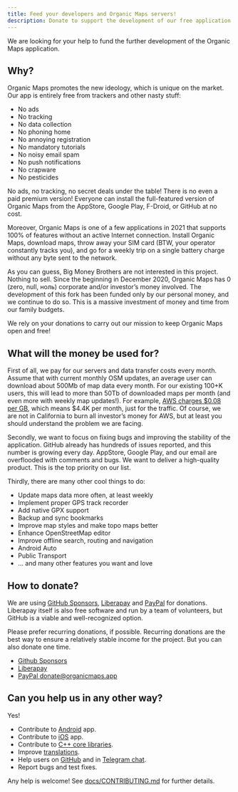 ```yaml
---
title: Feed your developers and Organic Maps servers!
description: Donate to support the development of our free application
---
```


We are looking for your help to fund the further development of the Organic Maps application.

## Why?

Organic Maps promotes the new ideology, which is unique on the market. Our app is entirely free from trackers and other nasty stuff:

- No ads
- No tracking
- No data collection
- No phoning home
- No annoying registration
- No mandatory tutorials
- No noisy email spam
- No push notifications
- No crapware
- No pesticides

No ads, no tracking, no secret deals under the table! There is no even a paid premium version! Everyone can install the full-featured version of Organic Maps from the AppStore, Google Play, F-Droid, or GitHub at no cost.

Moreover, Organic Maps is one of a few applications in 2021 that supports 100% of features without an active Internet connection. Install Organic Maps, download maps, throw away your SIM card (BTW, your operator constantly tracks you), and go for a weekly trip on a single battery charge without any byte sent to the network.

As you can guess, Big Money Brothers are not interested in this project. Nothing to sell. Since the beginning in December 2020, Organic Maps has 0 (zero, null, ноль) corporate and/or investor’s money involved. The development of this fork has been funded only by our personal money, and we continue to do so. This is a massive investment of money and time from our family budgets.

We rely on your donations to carry out our mission to keep Organic Maps open and free!


## What will the money be used for?

First of all, we pay for our servers and data transfer costs every month. Assume that with current monthly OSM updates, an average user can download about 500Mb of map data every month. For our existing 100+K users, this will lead to more than 50Tb of downloaded maps per month (and even more with weekly map updates!). For example, [AWS charges $0.08 per GB](https://aws.amazon.com/ec2/pricing/on-demand/#Data_Transfer), which means $4.4K per month, just for the traffic. Of course, we are not in California to burn all investor’s money for AWS, but at least you should understand the problem we are facing.

Secondly, we want to focus on fixing bugs and improving the stability of the application. GitHub already has hundreds of issues reported, and this number is growing every day. AppStore, Google Play, and our email are overflooded with comments and bugs. We want to deliver a high-quality product. This is the top priority on our list.

Thirdly, there are many other cool things to do:

- Update maps data more often, at least weekly
- Implement proper GPS track recorder
- Add native GPX support
- Backup and sync bookmarks
- Improve map styles and make topo maps better
- Enhance OpenStreetMap editor
- Improve offline search, routing and navigation
- Android Auto
- Public Transport
- ... and many other features you want and love


## How to donate?

We are using [GitHub Sponsors](https://github.com/sponsors/organicmaps), [Liberapay](https://liberapay.com/OrganicMaps/donate) and [PayPal](https://www.paypal.com/donate?hosted_button_id=JYM34AADM87V8) for donations. Liberapay itself is also free software and run by a team of volunteers, but GitHub is a viable and well-recognized option.

Please prefer recurring donations, if possible. Recurring donations are the best way to ensure a relatively stable income for the project. But you can also donate one time.

- [Github Sponsors](https://github.com/sponsors/organicmaps)
- [Liberapay](https://liberapay.com/OrganicMaps/donate)
- [PayPal donate@organicmaps.app](https://www.paypal.com/donate?hosted_button_id=JYM34AADM87V8)


## Can you help us in any other way?

Yes!

- Contribute to [Android](https://github.com/organicmaps/organicmaps/issues?q=is%3Aopen+is%3Aissue+label%3AAndroid) app.
- Contribute to [iOS](https://github.com/organicmaps/organicmaps/issues?q=is%3Aopen+is%3Aissue+label%3Aios) app.
- Contribute to [C++ core libraries](https://github.com/organicmaps/organicmaps/blob/master/docs/STRUCTURE.md#directories-structure).
- Improve [translations](https://github.com/organicmaps/organicmaps/blob/master/docs/CONTRIBUTING.md#translations).
- Help users on [GitHub](https://github.com/organicmaps/organicmaps/issues) and in [Telegram chat](https://t.me/OrganicMaps).
- Report bugs and test fixes.

Any help is welcome! See [docs/CONTRIBUTING.md](https://github.com/organicmaps/organicmaps/blob/master/docs/CONTRIBUTING.md) for further details.
